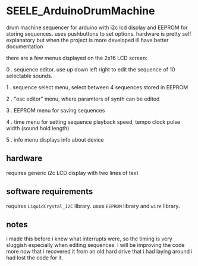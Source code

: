 # SEELE_ArduinoDrumMachine
drum machine sequencer for arduino with i2c lcd display and EEPROM for storing sequences. uses pushbuttons to set options. hardware is pretty self explanatory but when the project is more developed ill have better documentation

there are a few menus displayed on the 2x16 LCD screen:

0 . sequence editor. use up down left right to edit the sequence of 10 selectable sounds.

1 . sequence select menu, select between 4 sequences stored in EEPROM

2 . "osc editor" menu, where paramters of synth can be edited

3 . EEPROM menu for saving sequences

4 . time menu for setting sequence playback speed, tempo clock pulse width (sound hold length)

5 . info menu displays info about device


## hardware

requires generic i2c LCD display with two lines of text

## software requirements

requires ```LiquidCrystal_I2C``` library. uses ```EEPROM``` library and ```wire``` library.

## notes

i made this before i knew what interrupts were, so the timing is very sluggish especially when editing sequences. i will be improving the code more now that i recovered it from an old hard drive that i had laying around i had lost the code for it.
